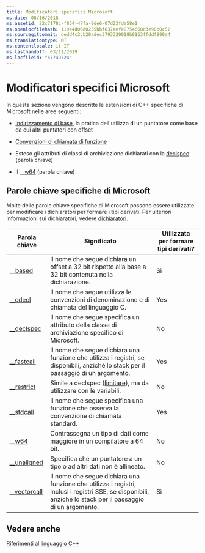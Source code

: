 ```yaml
---
title: Modificatori specifici Microsoft
ms.date: 08/16/2018
ms.assetid: 22c7178c-f854-47fa-9de6-07d23fda58e1
ms.openlocfilehash: 119e4d06d0235bbf637eefe8754668d3e90b0c52
ms.sourcegitcommit: dedd4c3cb28adec3793329018b9163ffddf890a4
ms.translationtype: MT
ms.contentlocale: it-IT
ms.lasthandoff: 03/11/2019
ms.locfileid: "57749724"
---
```

# <a name="microsoft-specific-modifiers"></a>Modificatori specifici Microsoft

In questa sezione vengono descritte le estensioni di C++ specifiche di Microsoft nelle aree seguenti:

- [Indirizzamento di base](based-addressing.md), la pratica dell'utilizzo di un puntatore come base da cui altri puntatori con offset

- [Convenzioni di chiamata di funzione](calling-conventions.md)

- Esteso gli attributi di classi di archiviazione dichiarati con la [declspec](declspec.md) (parola chiave)

- Il [__w64](w64.md) (parola chiave)

## <a name="microsoft-specific-keywords"></a>Parole chiave specifiche di Microsoft

Molte delle parole chiave specifiche di Microsoft possono essere utilizzate per modificare i dichiaratori per formare i tipi derivati. Per ulteriori informazioni sui dichiaratori, vedere [dichiaratori](overview-of-declarators.md).

|Parola chiave|Significato|Utilizzata per formare tipi derivati?|
|-------------|-------------|---------------------------------|
|[__based](based-grammar.md)|Il nome che segue dichiara un offset a 32 bit rispetto alla base a 32 bit contenuta nella dichiarazione.|Sì|
|[__cdecl](cdecl.md)|Il nome che segue utilizza le convenzioni di denominazione e di chiamata del linguaggio C.|Yes|
|[__declspec](declspec.md)|Il nome che segue specifica un attributo della classe di archiviazione specifico di Microsoft.|No|
|[__fastcall](fastcall.md)|Il nome che segue dichiara una funzione che utilizza i registri, se disponibili, anziché lo stack per il passaggio di un argomento.|Yes|
|[__restrict](extension-restrict.md)|Simile a declspec ([limitare](restrict.md)), ma da utilizzare con le variabili.|No|
|[__stdcall](stdcall.md)|Il nome che segue specifica una funzione che osserva la convenzione di chiamata standard.|Yes|
|[__w64](w64.md)|Contrassegna un tipo di dati come maggiore in un compilatore a 64 bit.|No|
|[__unaligned](unaligned.md)|Specifica che un puntatore a un tipo o ad altri dati non è allineato.|No|
|[__vectorcall](vectorcall.md)|Il nome che segue dichiara una funzione che utilizza i registri, inclusi i registri SSE, se disponibili, anziché lo stack per il passaggio di un argomento.|Sì|

## <a name="see-also"></a>Vedere anche

[Riferimenti al linguaggio C++](cpp-language-reference.md)
